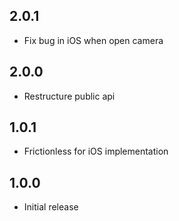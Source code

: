

## 2.0.1
* Fix bug in iOS when open camera
## 2.0.0
* Restructure public api
## 1.0.1
* Frictionless for iOS implementation
## 1.0.0
* Initial release
